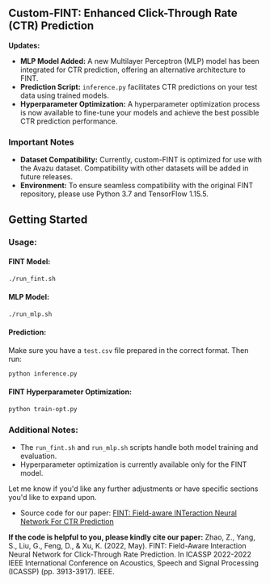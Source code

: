 ## Custom-FINT: Enhanced Click-Through Rate (CTR) Prediction

**Updates:**

* **MLP Model Added:**  A new Multilayer Perceptron (MLP) model has been integrated for CTR prediction, offering an alternative architecture to FINT.
* **Prediction Script:**  `inference.py` facilitates CTR predictions on your test data using trained models.
* **Hyperparameter Optimization:** A hyperparameter optimization process is now available to fine-tune your models and achieve the best possible CTR prediction performance.

### Important Notes

* **Dataset Compatibility:** Currently, custom-FINT is optimized for use with the Avazu dataset. Compatibility with other datasets will be added in future releases.
* **Environment:** To ensure seamless compatibility with the original FINT repository, please use Python 3.7 and TensorFlow 1.15.5.

## Getting Started

### Usage:

#### FINT Model:

```bash
./run_fint.sh
```

#### MLP Model:

```bash
./run_mlp.sh
```

#### Prediction:

Make sure you have a `test.csv` file prepared in the correct format. Then run:

```bash
python inference.py
```

#### FINT Hyperparameter Optimization:

```bash
python train-opt.py
```

### Additional Notes:

* The `run_fint.sh` and `run_mlp.sh` scripts handle both model training and evaluation.
* Hyperparameter optimization is currently available only for the FINT model.

Let me know if you'd like any further adjustments or have specific sections you'd like to expand upon.
















* Source code for our paper: [FINT: Field-aware INTeraction Neural Network For CTR Prediction](https://arxiv.org/pdf/2107.01999.pdf)

**If the code is helpful to you, please kindly cite our paper:**
Zhao, Z., Yang, S., Liu, G., Feng, D., & Xu, K. (2022, May). FINT: Field-Aware Interaction Neural Network for Click-Through Rate Prediction. In ICASSP 2022-2022 IEEE International Conference on Acoustics, Speech and Signal Processing (ICASSP) (pp. 3913-3917). IEEE. 
